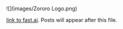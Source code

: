  ![](images/Zororo Logo.png)
 
 [link to fast.ai](https://www.fast.ai). Posts will appear after this file. 
